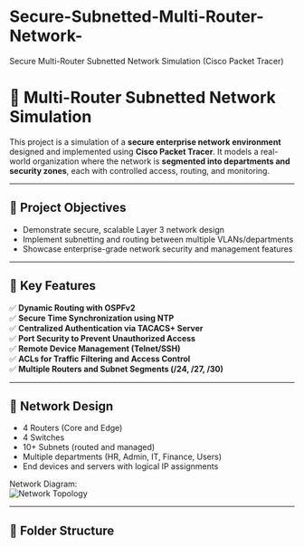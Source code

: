 # Secure-Subnetted-Multi-Router-Network-
Secure Multi-Router Subnetted Network Simulation (Cisco Packet Tracer)

# 🏢 Multi-Router Subnetted Network Simulation

This project is a simulation of a **secure enterprise network environment** designed and implemented using **Cisco Packet Tracer**. It models a real-world organization where the network is **segmented into departments and security zones**, each with controlled access, routing, and monitoring.

---

## 📌 Project Objectives

- Demonstrate secure, scalable Layer 3 network design
- Implement subnetting and routing between multiple VLANs/departments
- Showcase enterprise-grade network security and management features

---

## 🧠 Key Features

✅ **Dynamic Routing with OSPFv2**  
✅ **Secure Time Synchronization using NTP**  
✅ **Centralized Authentication via TACACS+ Server**  
✅ **Port Security to Prevent Unauthorized Access**  
✅ **Remote Device Management (Telnet/SSH)**  
✅ **ACLs for Traffic Filtering and Access Control**  
✅ **Multiple Routers and Subnet Segments (/24, /27, /30)**  

---

## 🧱 Network Design

- 4 Routers (Core and Edge)
- 4 Switches
- 10+ Subnets (routed and managed)
- Multiple departments (HR, Admin, IT, Finance, Users)
- End devices and servers with logical IP assignments

Network Diagram:  
![Network Topology](topology/network-diagram.png)

---

## 📁 Folder Structure


